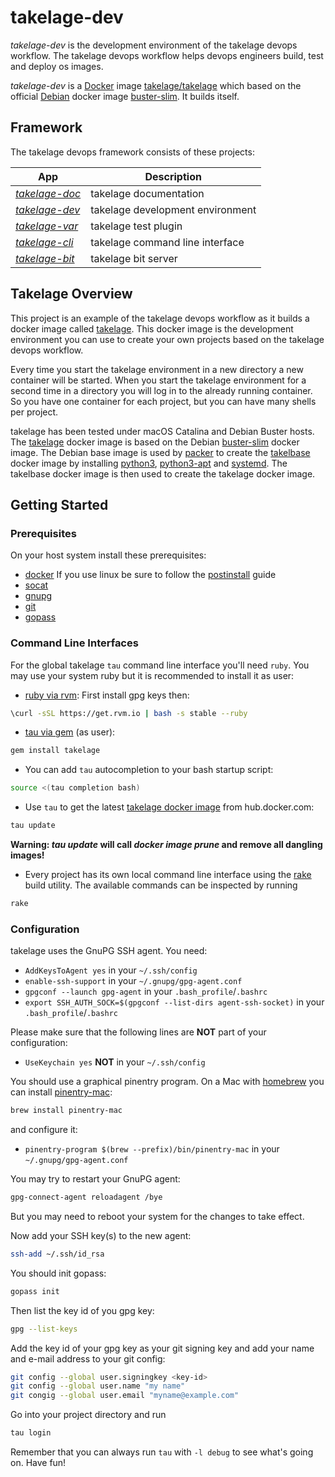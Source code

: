 # takelage-dev

*takelage-dev* is the development environment 
of the takelage devops workflow.
The takelage devops workflow helps devops engineers
build, test and deploy os images.

*takelage-dev* is a
[Docker](https://www.docker.com) image 
[takelage/takelage](http://hub.docker.com/r/takelage/takelage)
which based on the official [Debian](https://www.debian.org) docker image
[buster-slim](https://hub.docker.com/_/debian). 
It builds itself.

## Framework

The takelage devops framework consists of these projects:

| App | Description |
| --- | ----------- |
| *[takelage-doc](https://github.com/geospin-takelage/takelage-doc)* | takelage documentation |
| *[takelage-dev](https://github.com/geospin-takelage/takelage-dev)* | takelage development environment |
| *[takelage-var](https://github.com/geospin-takelage/takelage-var)* | takelage test plugin |
| *[takelage-cli](https://github.com/geospin-takelage/takelage-cli)* | takelage command line interface |
| *[takelage-bit](https://github.com/geospin-takelage/takelage-bit)* | takelage bit server | 

## Takelage Overview

This project is an example of the takelage devops workflow as
it builds a docker image called 
[takelage](https://hub.docker.com/r/takelage/takelage).
This docker image is the development environment you can use
to create your own projects based on the takelage devops workflow.

Every time you start the takelage environment in a new directory
a new container will be started.
When you start the takelage environment for a second time in a
directory you will log in to the already running container.
So you have one container for each project,
but you can have many shells per project.

takelage has been tested under macOS Catalina and Debian Buster hosts.
The [takelage](https://hub.docker.com/r/takelage/takelage)
docker image is based on the Debian 
[buster-slim](https://hub.docker.com/_/debian)
docker image.
The Debian base image is used by 
[packer](https://packer.io)
to create the
[takelbase](https://hub.docker.com/r/takelage/takelbase)
docker image by installing 
[python3](https://packages.debian.org/buster/python3),
[python3-apt](https://packages.debian.org/buster/python3-apt)
and [systemd](https://packages.debian.org/buster/systemd).
The takelbase docker image is then used to create
the takelage docker image.

## Getting Started

### Prerequisites

On your host system install these prerequisites:
- [docker](https://docs.docker.com/get-docker/)
If you use linux be sure to follow the 
[postinstall](https://docs.docker.com/engine/install/linux-postinstall/) 
guide
- [socat](http://www.dest-unreach.org/socat/)
- [gnupg](https://gnupg.org/)
- [git](https://git-scm.com)
- [gopass](https://www.gopass.pw)

### Command Line Interfaces

For the global takelage `tau` command line interface you'll need `ruby`. 
You may use your system ruby but it is recommended to install it as user:
- [ruby via rvm](https://rvm.io): First install gpg keys then:
```bash
\curl -sSL https://get.rvm.io | bash -s stable --ruby
```
- [tau via gem](https://github.com/geospin-takelage/takelage-cli) (as user): 
```bash
gem install takelage
```
- You can add `tau` autocompletion to your bash startup script:
```bash
source <(tau completion bash)
```
- Use `tau` to get the latest 
[takelage docker image](https://hub.docker.com/r/takelage/takelage) 
from hub.docker.com: 
```bash
tau update
```
**Warning: *tau update* will call *docker image prune* and remove all dangling images!**
- Every project has its own local command line interface using the
[rake](https://github.com/ruby/rake) build utility.
The available commands can be inspected by running
```bash
rake
```

### Configuration

takelage uses the GnuPG SSH agent. You need:

- `AddKeysToAgent yes` in your `~/.ssh/config`
- `enable-ssh-support` in your `~/.gnupg/gpg-agent.conf`
- `gpgconf --launch gpg-agent` in your `.bash_profile`/`.bashrc`
- `export SSH_AUTH_SOCK=$(gpgconf --list-dirs agent-ssh-socket)` 
in your `.bash_profile`/`.bashrc`

Please make sure that the following lines are **NOT** part
of your configuration:

- `UseKeychain yes` **NOT** in your `~/.ssh/config`

You should use a graphical pinentry program. 
On a Mac with [homebrew](https://brew.sh/i) you can install
[pinentry-mac](https://formulae.brew.sh/formula/pinentry-mac):

```bash
brew install pinentry-mac
```

and configure it:

- `pinentry-program $(brew --prefix)/bin/pinentry-mac` in your `~/.gnupg/gpg-agent.conf`

You may try to restart your GnuPG agent:

```bash
gpg-connect-agent reloadagent /bye
```

But you may need to reboot your system for the changes to take effect.

Now add your SSH key(s) to the new agent:

```bash
ssh-add ~/.ssh/id_rsa
```

You should init gopass:

```bash
gopass init
```

Then list the key id of you gpg key:

```bash
gpg --list-keys
```

Add the key id of your gpg key as your git signing key
and add your name and e-mail address to your git config:

```bash
git config --global user.signingkey <key-id>
git config --global user.name "my name"
git congig --global user.email "myname@example.com"
```

Go into your project directory and run
```bash
tau login
```

Remember that you can always run `tau` with `-l debug`
to see what's going on. Have fun!

